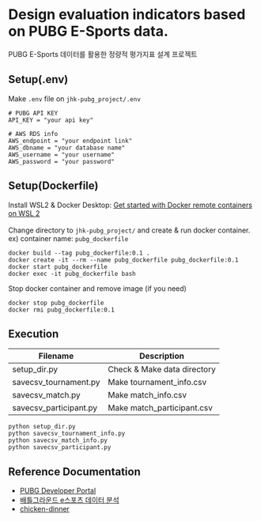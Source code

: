 Design evaluation indicators based on PUBG E-Sports data.
=============
PUBG E-Sports 데이터를 활용한 정량적 평가지표 설계 프로젝트

## Setup(.env)
Make `.env` file on `jhk-pubg_project/.env`
```
# PUBG API KEY
API_KEY = "your api key"

# AWS RDS info
AWS_endpoint = "your endpoint link"
AWS_dbname = "your database name"
AWS_username = "your username"
AWS_password = "your password"
```

## Setup(Dockerfile)
Install WSL2 & Docker Desktop: [Get started with Docker remote containers on WSL 2](https://docs.microsoft.com/en-us/windows/wsl/tutorials/wsl-containers) <br/> <br/>
Change directory to `jhk-pubg_project/` and create & run docker container. <br/>
ex) container name: `pubg_dockerfile`
```
docker build --tag pubg_dockerfile:0.1 .
docker create -it --rm --name pubg_dockerfile pubg_dockerfile:0.1
docker start pubg_dockerfile
docker exec -it pubg_dockerfile bash
```
Stop docker container and remove image (if you need)
```
docker stop pubg_dockerfile
docker rmi pubg_dockerfile:0.1
```

## Execution

|Filename|Description|
|---|---|
|setup_dir.py|Check & Make data directory|
|savecsv_tournament.py|Make tournament_info.csv|
|savecsv_match.py|Make match_info.csv|
|savecsv_participant.py|Make match_participant.csv|
```
python setup_dir.py
python savecsv_tournament_info.py
python savecsv_match_info.py
python savecsv_participant.py
```


## Reference Documentation
* [PUBG Developer Portal](https://developer.pubg.com/)
* [배틀그라운드 e스포츠 데이터 분석](https://github.com/dataitgirls4/team_5)
* [chicken-dinner](https://github.com/crflynn/chicken-dinner)